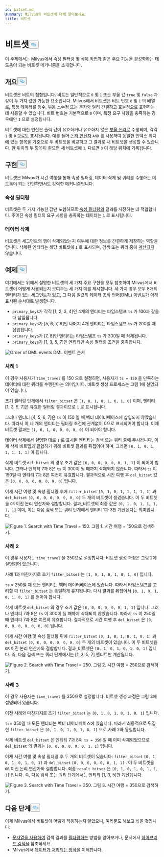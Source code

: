 ```yaml
---
id: bitset.md
summary: Milvus의 비트셋에 대해 알아보세요.
title: 비트셋
---
```

<h1 id="Bitset" class="common-anchor-header">비트셋<button data-href="#Bitset" class="anchor-icon" translate="no">
      <svg translate="no"
        aria-hidden="true"
        focusable="false"
        height="20"
        version="1.1"
        viewBox="0 0 16 16"
        width="16"
      >
        <path
          fill="#0092E4"
          fill-rule="evenodd"
          d="M4 9h1v1H4c-1.5 0-3-1.69-3-3.5S2.55 3 4 3h4c1.45 0 3 1.69 3 3.5 0 1.41-.91 2.72-2 3.25V8.59c.58-.45 1-1.27 1-2.09C10 5.22 8.98 4 8 4H4c-.98 0-2 1.22-2 2.5S3 9 4 9zm9-3h-1v1h1c1 0 2 1.22 2 2.5S13.98 12 13 12H9c-.98 0-2-1.22-2-2.5 0-.83.42-1.64 1-2.09V6.25c-1.09.53-2 1.84-2 3.25C6 11.31 7.55 13 9 13h4c1.45 0 3-1.69 3-3.5S14.5 6 13 6z"
        ></path>
      </svg>
    </button></h1><p>이 주제에서는 Milvus에서 속성 필터링 및 <a href="https://milvus.io/blog/2022-02-07-how-milvus-deletes-streaming-data-in-distributed-cluster.md">삭제 작업과</a> 같은 주요 기능을 활성화하는 데 도움이 되는 비트셋 메커니즘을 소개합니다.</p>
<h2 id="Overview" class="common-anchor-header">개요<button data-href="#Overview" class="anchor-icon" translate="no">
      <svg translate="no"
        aria-hidden="true"
        focusable="false"
        height="20"
        version="1.1"
        viewBox="0 0 16 16"
        width="16"
      >
        <path
          fill="#0092E4"
          fill-rule="evenodd"
          d="M4 9h1v1H4c-1.5 0-3-1.69-3-3.5S2.55 3 4 3h4c1.45 0 3 1.69 3 3.5 0 1.41-.91 2.72-2 3.25V8.59c.58-.45 1-1.27 1-2.09C10 5.22 8.98 4 8 4H4c-.98 0-2 1.22-2 2.5S3 9 4 9zm9-3h-1v1h1c1 0 2 1.22 2 2.5S13.98 12 13 12H9c-.98 0-2-1.22-2-2.5 0-.83.42-1.64 1-2.09V6.25c-1.09.53-2 1.84-2 3.25C6 11.31 7.55 13 9 13h4c1.45 0 3-1.69 3-3.5S14.5 6 13 6z"
        ></path>
      </svg>
    </button></h2><p>비트셋은 비트의 집합입니다. 비트는 일반적으로 <code translate="no">0</code> 및 <code translate="no">1</code> 또는 부울 값 <code translate="no">true</code> 및 <code translate="no">false</code> 과 같이 두 가지 값만 가능한 요소입니다. Milvus에서 비트셋은 비트 번호 <code translate="no">0</code> 및 <code translate="no">1</code> 의 배열로, 특정 데이터를 정수, 부동 소수점 또는 문자와 달리 간결하고 효율적으로 표현하는 데 사용할 수 있습니다. 비트 번호는 기본적으로 <code translate="no">0</code> 이며, 특정 요구 사항을 충족하는 경우에만 <code translate="no">1</code> 으로 설정됩니다.</p>
<p>비트셋에 대한 연산은 출력 값이 유효하거나 유효하지 않은 <a href="/docs/ko/boolean.md">부울 논리로</a> 수행되며, 각각 <code translate="no">1</code> 및 <code translate="no">0</code> 으로도 표시됩니다. 예를 들어 <a href="https://milvus.io/docs/v2.1.x/boolean.md#Logical-operators">논리 연산자</a> <code translate="no">AND</code> 를 사용하여 동일한 인덱스 위치에 있는 항목을 기준으로 두 비트셋을 비교하고 그 결과로 새 비트셋을 생성할 수 있습니다. 한 위치의 두 항목이 같으면 새 비트셋에 <code translate="no">1</code>, 다르면 <code translate="no">0</code> 이 해당 위치에 기록됩니다.</p>
<h2 id="Implementation" class="common-anchor-header">구현<button data-href="#Implementation" class="anchor-icon" translate="no">
      <svg translate="no"
        aria-hidden="true"
        focusable="false"
        height="20"
        version="1.1"
        viewBox="0 0 16 16"
        width="16"
      >
        <path
          fill="#0092E4"
          fill-rule="evenodd"
          d="M4 9h1v1H4c-1.5 0-3-1.69-3-3.5S2.55 3 4 3h4c1.45 0 3 1.69 3 3.5 0 1.41-.91 2.72-2 3.25V8.59c.58-.45 1-1.27 1-2.09C10 5.22 8.98 4 8 4H4c-.98 0-2 1.22-2 2.5S3 9 4 9zm9-3h-1v1h1c1 0 2 1.22 2 2.5S13.98 12 13 12H9c-.98 0-2-1.22-2-2.5 0-.83.42-1.64 1-2.09V6.25c-1.09.53-2 1.84-2 3.25C6 11.31 7.55 13 9 13h4c1.45 0 3-1.69 3-3.5S14.5 6 13 6z"
        ></path>
      </svg>
    </button></h2><p>비트셋은 Milvus가 시간 여행을 통해 속성 필터링, 데이터 삭제 및 쿼리를 수행하는 데 도움이 되는 간단하면서도 강력한 메커니즘입니다.</p>
<h3 id="Attribute-filtering" class="common-anchor-header">속성 필터링</h3><p>비트셋은 두 가지 가능한 값만 포함하므로 <a href="https://milvus.io/docs/v2.1.x/hybridsearch.md">속성 필터링의</a> 결과를 저장하는 데 적합합니다. 주어진 속성 필터의 요구 사항을 충족하는 데이터는 <code translate="no">1</code> 로 표시됩니다.</p>
<h3 id="Data-deletion" class="common-anchor-header">데이터 삭제</h3><p>비트셋은 세그먼트의 행이 삭제되었는지 여부에 대한 정보를 간결하게 저장하는 역할을 합니다. 삭제된 엔티티는 해당 비트셋에 <code translate="no">1</code> 로 표시되며, 검색 또는 쿼리 중에 <a href="https://milvus.io/blog/deleting-data-in-milvus.md">계산되지</a> 않습니다.</p>
<h2 id="Examples" class="common-anchor-header">예제<button data-href="#Examples" class="anchor-icon" translate="no">
      <svg translate="no"
        aria-hidden="true"
        focusable="false"
        height="20"
        version="1.1"
        viewBox="0 0 16 16"
        width="16"
      >
        <path
          fill="#0092E4"
          fill-rule="evenodd"
          d="M4 9h1v1H4c-1.5 0-3-1.69-3-3.5S2.55 3 4 3h4c1.45 0 3 1.69 3 3.5 0 1.41-.91 2.72-2 3.25V8.59c.58-.45 1-1.27 1-2.09C10 5.22 8.98 4 8 4H4c-.98 0-2 1.22-2 2.5S3 9 4 9zm9-3h-1v1h1c1 0 2 1.22 2 2.5S13.98 12 13 12H9c-.98 0-2-1.22-2-2.5 0-.83.42-1.64 1-2.09V6.25c-1.09.53-2 1.84-2 3.25C6 11.31 7.55 13 9 13h4c1.45 0 3-1.69 3-3.5S14.5 6 13 6z"
        ></path>
      </svg>
    </button></h2><p>여기에서는 위에서 설명한 비트셋의 세 가지 주요 구현을 모두 참조하여 Milvus에서 비트셋이 어떻게 사용되는지 보여주는 세 가지 예를 제시합니다. 세 가지 경우 모두 8개의 엔티티가 있는 세그먼트가 있고, 그 다음 일련의 데이터 조작 언어(DML) 이벤트가 아래 표시된 순서대로 발생합니다.</p>
<ul>
<li><code translate="no">primary_key</code>s가 각각 [1, 2, 3, 4]인 4개의 엔티티는 타임스탬프 <code translate="no">ts</code> 가 100과 같을 때 삽입됩니다.</li>
<li><code translate="no">primary_key</code>s가 [5, 6, 7, 8]인 나머지 4개 엔티티는 타임스탬프 <code translate="no">ts</code> 가 200일 때 삽입됩니다.</li>
<li><code translate="no">primary_key</code>s가 [7, 8]인 엔티티는 타임스탬프 <code translate="no">ts</code> 가 300일 때 삭제됩니다.</li>
<li><code translate="no">primary_key</code>s가 [1, 3, 5, 7]인 엔티티만 속성 필터링 조건을 충족합니다.</li>
</ul>
<p>
  
   <span class="img-wrapper"> <img translate="no" src="/docs/v2.6.x/assets/bitset_0.svg" alt="Order of DML events" class="doc-image" id="order-of-dml-events" />
   </span> <span class="img-wrapper"> <span>DML 이벤트 순서</span> </span></p>
<h3 id="Case-one" class="common-anchor-header">사례 1</h3><p>이 경우 사용자가 <code translate="no">time_travel</code> 를 150 으로 설정하면, 사용자가 <code translate="no">ts = 150</code> 을 만족하는 데이터에 대한 쿼리를 수행한다는 의미입니다. 비트셋 생성 프로세스는 그림 1에 설명되어 있습니다.</p>
<p>초기 필터링 단계에서 <code translate="no">filter_bitset</code> 은 <code translate="no">[1, 0, 1, 0, 1, 0, 1, 0]</code> 이며, 엔티티 [1, 3, 5, 7]은 유효한 필터링 결과이므로 <code translate="no">1</code> 로 표시됩니다.</p>
<p>그러나 엔티티 [4, 5, 6, 7]은 <code translate="no">ts</code> 이 150 일 때 벡터 데이터베이스에 삽입되지 않았습니다. 따라서 이 네 개의 엔티티는 필터링 조건에 관계없이 0으로 표시되어야 합니다. 이제 비트셋 결과는 <code translate="no">[1, 0, 1, 0, 0, 0, 0, 0]</code> 이 되어야 합니다.</p>
<p><a href="#data-deletion">데이터 삭제에서</a> 설명한 대로 <code translate="no">1</code> 로 표시된 엔티티는 검색 또는 쿼리 중에 무시됩니다. 이제 삭제 비트맵과 결합하기 위해 비트셋 결과를 뒤집어야 하며, 그러면 <code translate="no">[0, 1, 0, 1, 1, 1, 1, 1]</code> 이 됩니다.</p>
<p>삭제 비트셋 <code translate="no">del_bitset</code> 의 경우 초기 값은 <code translate="no">[0, 0, 0, 0, 0, 0, 1, 1]</code> 이 되어야 합니다. 그러나 엔티티 7과 8은 <code translate="no">ts</code> 이 300이 될 때까지 삭제되지 않습니다. 따라서 <code translate="no">ts</code> 이 150일 때 엔티티 7과 8은 여전히 유효합니다. 결과적으로 시간 여행 후 <code translate="no">del_bitset</code> 값은 <code translate="no">[0, 0, 0, 0, 0, 0, 0, 0]</code> 입니다.</p>
<p>이제 시간 여행 및 속성 필터링 후에 <code translate="no">filter_bitset</code> <code translate="no">[0, 1, 0, 1, 1, 1, 1, 1]</code> 과 <code translate="no">del_bitset</code> <code translate="no">[0, 0, 0, 0, 0, 0, 0, 0]</code> 두 개의 비트셋이 생겼습니다.  이 두 비트셋을 <code translate="no">OR</code> 이진 논리 연산자와 결합합니다. 결과_비트셋의 최종 값은 <code translate="no">[0, 1, 0, 1, 1, 1, 1, 1]</code> 이며, 이는 다음 검색 또는 쿼리 단계에서 엔티티 1과 3만 계산된다는 의미입니다.</p>
<p>
 <span class="img-wrapper">
   <img translate="no" src="/docs/v2.6.x/assets/bitset_1.jpg" alt="Figure 1. Search with Time Travel = 150." class="doc-image" id="figure-1.-search-with-time-travel-=-150." />
   <span>그림 1. 시간 여행 = 150으로 검색하기</span>. </span></p>
<h3 id="Case-two" class="common-anchor-header">사례 2</h3><p>이 경우 사용자는 <code translate="no">time_travel</code> 을 250으로 설정합니다. 비트셋 생성 과정은 그림 2에 설명되어 있습니다.</p>
<p>사례 1과 마찬가지로 초기 <code translate="no">filter_bitset</code> 는 <code translate="no">[1, 0, 1, 0, 1, 0, 1, 0]</code> 입니다.</p>
<p><code translate="no">ts</code> = 250일 때 모든 엔티티는 벡터 데이터베이스에 있습니다. 따라서 타임스탬프를 고려할 때 <code translate="no">filter_bitset</code> 는 동일하게 유지됩니다. 다시 결과를 뒤집어서 <code translate="no">[0, 1, 0, 1, 0, 1, 0, 1]</code> 를 얻어야 합니다.</p>
<p>삭제 비트셋 <code translate="no">del_bitset</code> 의 경우 초기 값은 <code translate="no">[0, 0, 0, 0, 0, 0, 1, 1]</code> 입니다. 그러나 엔티티 7과 8은 <code translate="no">ts</code> 이 300이 될 때까지 삭제되지 않았습니다. 따라서 <code translate="no">ts</code> 이 250일 때 엔티티 7과 8은 여전히 유효합니다. 결과적으로 시간 여행 후 <code translate="no">del_bitset</code> 은 <code translate="no">[0, 0, 0, 0, 0, 0, 0, 0]</code> 입니다.</p>
<p>이제 시간 여행 및 속성 필터링 뒤에 <code translate="no">filter_bitset</code> <code translate="no">[0, 1, 0, 1, 0, 1, 0, 1]</code> 과 <code translate="no">del_bitset</code> <code translate="no">[0, 0, 0, 0, 0, 0, 0, 0]</code> 두 개의 비트셋이 있습니다. 이 두 비트셋을 <code translate="no">OR</code> 이진 논리 연산자와 결합합니다. 결과_비트셋은 <code translate="no">[0, 1, 0, 1, 0, 1, 0, 1]</code> 입니다. 즉, 다음 검색 또는 쿼리 단계에서는 [1, 3, 5, 7] 엔티트만 계산됩니다.</p>
<p>
 <span class="img-wrapper">
   <img translate="no" src="/docs/v2.6.x/assets/bitset_2.jpg" alt="Figure 2. Search with Time Travel = 250." class="doc-image" id="figure-2.-search-with-time-travel-=-250." />
   <span>그림 2. 시간 여행 = 250으로 검색하기</span>. </span></p>
<h3 id="Case-three" class="common-anchor-header">사례 3</h3><p>이 경우 사용자는 <code translate="no">time_travel</code> 를 350으로 설정합니다. 비트셋 생성 과정은 그림 3에 설명되어 있습니다.</p>
<p>이전 사례와 마찬가지로 초기 <code translate="no">filter_bitset</code> 는 <code translate="no">[0, 1, 0, 1, 0, 1, 0, 1]</code> 입니다.</p>
<p><code translate="no">ts</code>= 350일 때 모든 엔티티는 벡터 데이터베이스에 있습니다. 따라서 최종적으로 뒤집힌 <code translate="no">filter_bitset</code> 은 <code translate="no">[0, 1, 0, 1, 0, 1, 0, 1]</code> 으로 사례 2와 동일합니다.</p>
<p>삭제 비트셋 <code translate="no">del_bitset</code> 은 엔티티 7과 8이 <code translate="no">ts = 350</code> 일 때 이미 삭제되었으므로 <code translate="no">del_bitset</code> 의 결과는 <code translate="no">[0, 0, 0, 0, 0, 0, 1, 1]</code> 입니다.</p>
<p>이제 시간 여행 및 속성 필터링 후 두 개의 비트셋이 있습니다: <code translate="no">filter_bitset</code> <code translate="no">[0, 1, 0, 1, 0, 1, 0, 1]</code> 과 <code translate="no">del_bitset</code> <code translate="no">[0, 0, 0, 0, 0, 0, 1, 1]</code> .  이 두 비트셋을 <code translate="no">OR</code> 이진 논리 연산자와 결합합니다. 최종 <code translate="no">result_bitset</code> 은 <code translate="no">[0, 1, 0, 1, 0, 1, 1, 1]</code> 입니다. 즉, 다음 검색 또는 쿼리 단계에서는 엔티티 [1, 3, 5]만 계산됩니다.</p>
<p>
 <span class="img-wrapper">
   <img translate="no" src="/docs/v2.6.x/assets/bitset_3.jpg" alt="Figure 3. Search with Time Travel = 350." class="doc-image" id="figure-3.-search-with-time-travel-=-350." />
   <span>그림 3. 시간 여행 = 350으로 검색하기</span>. </span></p>
<h2 id="Whats-next" class="common-anchor-header">다음 단계<button data-href="#Whats-next" class="anchor-icon" translate="no">
      <svg translate="no"
        aria-hidden="true"
        focusable="false"
        height="20"
        version="1.1"
        viewBox="0 0 16 16"
        width="16"
      >
        <path
          fill="#0092E4"
          fill-rule="evenodd"
          d="M4 9h1v1H4c-1.5 0-3-1.69-3-3.5S2.55 3 4 3h4c1.45 0 3 1.69 3 3.5 0 1.41-.91 2.72-2 3.25V8.59c.58-.45 1-1.27 1-2.09C10 5.22 8.98 4 8 4H4c-.98 0-2 1.22-2 2.5S3 9 4 9zm9-3h-1v1h1c1 0 2 1.22 2 2.5S13.98 12 13 12H9c-.98 0-2-1.22-2-2.5 0-.83.42-1.64 1-2.09V6.25c-1.09.53-2 1.84-2 3.25C6 11.31 7.55 13 9 13h4c1.45 0 3-1.69 3-3.5S14.5 6 13 6z"
        ></path>
      </svg>
    </button></h2><p>이제 Milvus에서 비트셋이 어떻게 작동하는지 알았으니, 여러분도 해보고 싶을 것입니다:</p>
<ul>
<li><a href="https://milvus.io/blog/2022-08-08-How-to-use-string-data-to-empower-your-similarity-search-applications.md">문자열을 사용하여</a> 검색 결과를 <a href="https://milvus.io/blog/2022-08-08-How-to-use-string-data-to-empower-your-similarity-search-applications.md">필터링하는</a> 방법을 알아보거나, 문서에서 <a href="https://milvus.io/docs/hybridsearch.md">하이브리드 검색을</a> 참조하세요.</li>
<li>Milvus에서 <a href="https://milvus.io/docs/v2.1.x/data_processing.md">데이터가 처리되는 방식을</a> 이해합니다.</li>
</ul>
